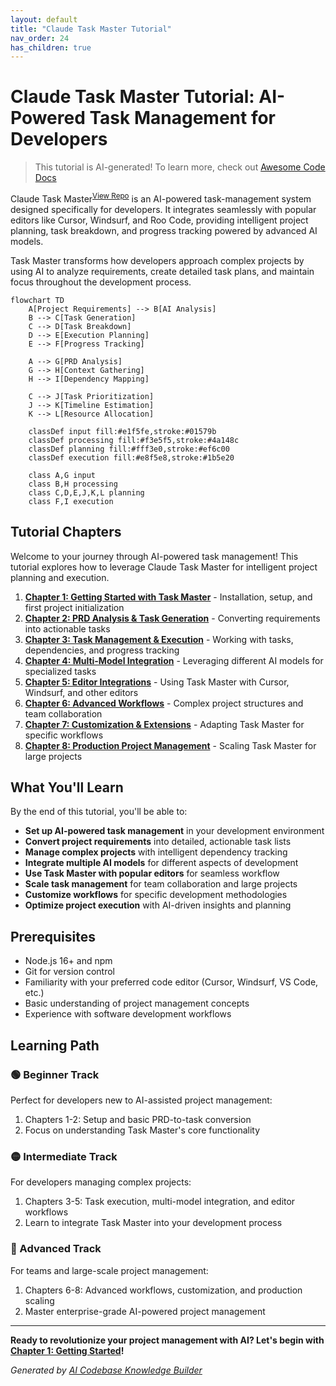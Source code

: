 ```yaml
---
layout: default
title: "Claude Task Master Tutorial"
nav_order: 24
has_children: true
---
```


# Claude Task Master Tutorial: AI-Powered Task Management for Developers

> This tutorial is AI-generated! To learn more, check out [Awesome Code Docs](https://github.com/johnxie/awesome-code-docs)

Claude Task Master<sup>[View Repo](https://github.com/eyaltoledano/claude-task-master)</sup> is an AI-powered task-management system designed specifically for developers. It integrates seamlessly with popular editors like Cursor, Windsurf, and Roo Code, providing intelligent project planning, task breakdown, and progress tracking powered by advanced AI models.

Task Master transforms how developers approach complex projects by using AI to analyze requirements, create detailed task plans, and maintain focus throughout the development process.

```mermaid
flowchart TD
    A[Project Requirements] --> B[AI Analysis]
    B --> C[Task Generation]
    C --> D[Task Breakdown]
    D --> E[Execution Planning]
    E --> F[Progress Tracking]

    A --> G[PRD Analysis]
    G --> H[Context Gathering]
    H --> I[Dependency Mapping]

    C --> J[Task Prioritization]
    J --> K[Timeline Estimation]
    K --> L[Resource Allocation]

    classDef input fill:#e1f5fe,stroke:#01579b
    classDef processing fill:#f3e5f5,stroke:#4a148c
    classDef planning fill:#fff3e0,stroke:#ef6c00
    classDef execution fill:#e8f5e8,stroke:#1b5e20

    class A,G input
    class B,H processing
    class C,D,E,J,K,L planning
    class F,I execution
```

## Tutorial Chapters

Welcome to your journey through AI-powered task management! This tutorial explores how to leverage Claude Task Master for intelligent project planning and execution.

1. **[Chapter 1: Getting Started with Task Master](01-getting-started.md)** - Installation, setup, and first project initialization
2. **[Chapter 2: PRD Analysis & Task Generation](02-prd-analysis.md)** - Converting requirements into actionable tasks
3. **[Chapter 3: Task Management & Execution](03-task-management.md)** - Working with tasks, dependencies, and progress tracking
4. **[Chapter 4: Multi-Model Integration](04-multi-model-integration.md)** - Leveraging different AI models for specialized tasks
5. **[Chapter 5: Editor Integrations](05-editor-integrations.md)** - Using Task Master with Cursor, Windsurf, and other editors
6. **[Chapter 6: Advanced Workflows](06-advanced-workflows.md)** - Complex project structures and team collaboration
7. **[Chapter 7: Customization & Extensions](07-customization.md)** - Adapting Task Master for specific workflows
8. **[Chapter 8: Production Project Management](08-production-management.md)** - Scaling Task Master for large projects

## What You'll Learn

By the end of this tutorial, you'll be able to:

- **Set up AI-powered task management** in your development environment
- **Convert project requirements** into detailed, actionable task lists
- **Manage complex projects** with intelligent dependency tracking
- **Integrate multiple AI models** for different aspects of development
- **Use Task Master with popular editors** for seamless workflow
- **Scale task management** for team collaboration and large projects
- **Customize workflows** for specific development methodologies
- **Optimize project execution** with AI-driven insights and planning

## Prerequisites

- Node.js 16+ and npm
- Git for version control
- Familiarity with your preferred code editor (Cursor, Windsurf, VS Code, etc.)
- Basic understanding of project management concepts
- Experience with software development workflows

## Learning Path

### 🟢 Beginner Track
Perfect for developers new to AI-assisted project management:
1. Chapters 1-2: Setup and basic PRD-to-task conversion
2. Focus on understanding Task Master's core functionality

### 🟡 Intermediate Track
For developers managing complex projects:
1. Chapters 3-5: Task execution, multi-model integration, and editor workflows
2. Learn to integrate Task Master into your development process

### 🔴 Advanced Track
For teams and large-scale project management:
1. Chapters 6-8: Advanced workflows, customization, and production scaling
2. Master enterprise-grade AI-powered project management

---

**Ready to revolutionize your project management with AI? Let's begin with [Chapter 1: Getting Started](01-getting-started.md)!**

*Generated by [AI Codebase Knowledge Builder](https://github.com/The-Pocket/Tutorial-Codebase-Knowledge)*
